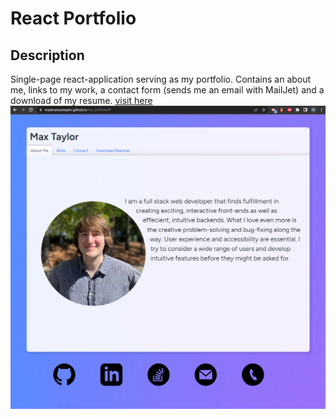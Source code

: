# React Portfolio

## Description

Single-page react-application serving as my portfolio. Contains an about me, links to my work, a contact form (sends me an email with MailJet) and a download of my resume.
[visit here](https://maxbransontaylor.github.io/my-portfolio/#)
![landing page](./screenshot.png)
